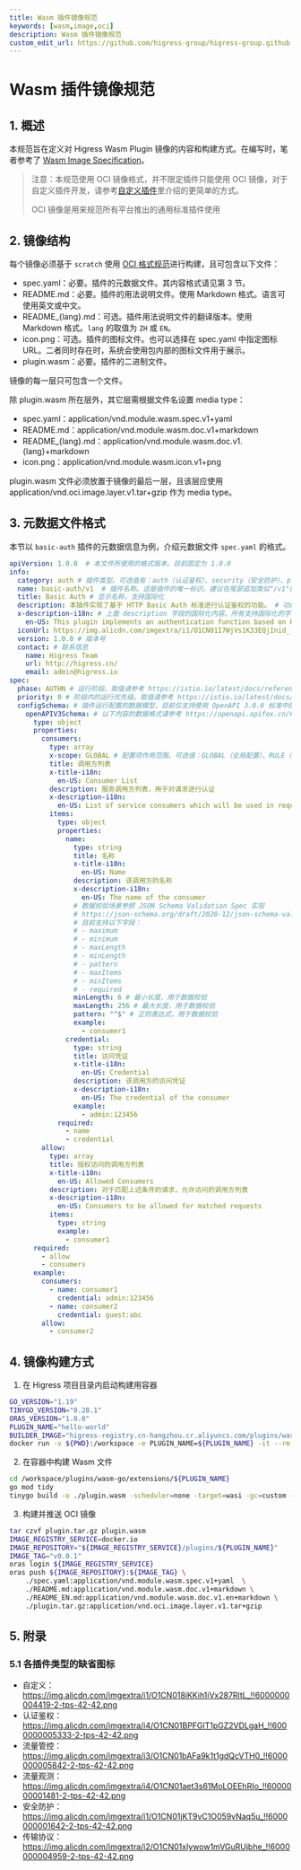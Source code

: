```yaml
---
title: Wasm 插件镜像规范
keywords: [wasm,image,oci]
description: Wasm 插件镜像规范
custom_edit_url: https://github.com/higress-group/higress-group.github.io/blob/main/src/content/docs/latest/zh-cn/user/wasm-image-spec.md
---
```


# Wasm 插件镜像规范

## 1. 概述

本规范旨在定义对 Higress Wasm Plugin 镜像的内容和构建方式。在编写时，笔者参考了 [Wasm Image Specification](https://github.com/solo-io/wasm/blob/master/spec/spec-compat.md)。

> 注意：本规范使用 OCI 镜像格式，并不限定插件只能使用 OCI 镜像，对于自定义插件开发，请参考[自定义插件](../plugins/custom.md)里介绍的更简单的方式。
>
> OCI 镜像是用来规范所有平台推出的通用标准插件使用


## 2. 镜像结构

每个镜像必须基于 `scratch` 使用 [OCI 格式规范](https://github.com/opencontainers/image-spec)进行构建，且可包含以下文件：

- spec.yaml：必要。插件的元数据文件。其内容格式请见第 3 节。
- README.md：必要。插件的用法说明文件。使用 Markdown 格式。语言可使用英文或中文。
- README_{lang}.md：可选。插件用法说明文件的翻译版本。使用 Markdown 格式。`lang` 的取值为 `ZH` 或 `EN`。
- icon.png：可选。插件的图标文件。也可以选择在 spec.yaml 中指定图标 URL。二者同时存在时，系统会使用包内部的图标文件用于展示。
- plugin.wasm：必要。插件的二进制文件。

镜像的每一层只可包含一个文件。

除 plugin.wasm 所在层外，其它层需根据文件名设置 media type：

- spec.yaml：application/vnd.module.wasm.spec.v1+yaml 
- README.md：application/vnd.module.wasm.doc.v1+markdown
- README_{lang}.md：application/vnd.module.wasm.doc.v1.{lang}+markdown
- icon.png：application/vnd.module.wasm.icon.v1+png

plugin.wasm 文件必须放置于镜像的最后一层，且该层应使用 application/vnd.oci.image.layer.v1.tar+gzip 作为 media type。

## 3. 元数据文件格式

本节以 `basic-auth` 插件的元数据信息为例，介绍元数据文件 `spec.yaml` 的格式。

```yaml
apiVersion: 1.0.0  # 本文件所使用的格式版本。目前固定为 1.0.0
info:
  category: auth # 插件类型。可选值有：auth（认证鉴权）、security（安全防护）、protocol（协议转换）、flow-control（流量控制）、flow-monitor（流量观测）、custom（自定义）
  name: basic-auth/v1  # 插件名称。这是插件的唯一标识。建议在尾部追加类似"/v1"的版本号，以便应对后续不兼容升级的场景
  title: Basic Auth # 显示名称，支持国际化
  description: 本插件实现了基于 HTTP Basic Auth 标准进行认证鉴权的功能。 # 功能描述，支持国际化
  x-description-i18n: # 上面 description 字段的国际化内容。所有支持国际化的字段均可使用"x-{name}-i18n"的方式添加国际化内容
    en-US: This plugin implements an authentication function based on HTTP Basic Auth standard.
  iconUrl: https://img.alicdn.com/imgextra/i1/O1CN01I7WjVs1K33EQjInid_!!6000000001107-2-tps-960-290.png # 可选，插件的图标文件 URL。
  version: 1.0.0 # 版本号
  contact: # 联系信息
    name: Higress Team
    url: http://higress.cn/
    email: admin@higress.io
spec:
  phase: AUTHN # 运行阶段。取值请参考 https://istio.io/latest/docs/reference/config/proxy_extensions/wasm-plugin/#PluginPhase
  priority: 0 # 阶段内的运行优先级。取值请参考 https://istio.io/latest/docs/reference/config/proxy_extensions/wasm-plugin/#WasmPlugin
  configSchema: # 插件运行配置的数据模型，目前仅支持使用 OpenAPI 3.0.0 标准中的 Schema 格式进行定义
    openAPIV3Schema: # 以下内容的数据格式请参考 https://openapi.apifox.cn/#schema-%E5%AF%B9%E8%B1%A1 。部分显示用字段支持国际化。
      type: object
      properties:
        consumers:
          type: array
          x-scope: GLOBAL # 配置项作用范围。可选值：GLOBAL（全局配置）、RULE（规则级配置，即在关联到路由、域名、服务等特定时的配置）、ANY（不限制作用范围）。可空。缺省值为 ANY。
          title: 调用方列表
          x-title-i18n:
            en-US: Consumer List
          description: 服务调用方列表，用于对请求进行认证
          x-description-i18n:
            en-US: List of service consumers which will be used in request authentication
          items:
            type: object
            properties:
              name:
                type: string
                title: 名称
                x-title-i18n:
                  en-US: Name
                description: 该调用方的名称
                x-description-i18n:
                  en-US: The name of the consumer
                # 数据校验场景参照 JSON Schema Validation Spec 实现
                # https://json-schema.org/draft/2020-12/json-schema-validation.html
                # 目前支持以下字段：
                # - maximum
                # - minimum
                # - maxLength
                # - minLength
                # - pattern
                # - maxItems
                # - minItems
                # - required
                minLength: 6 # 最小长度，用于数据校验
                maxLength: 256 # 最大长度，用于数据校验
                pattern: "^$" # 正则表达式，用于数据校验
                example:
                  - consumer1
              credential:
                type: string
                title: 访问凭证
                x-title-i18n:
                  en-US: Credential
                description: 该调用方的访问凭证
                x-description-i18n:
                  en-US: The credential of the consumer
                example:
                  - admin:123456
            required:
              - name
              - credential
        allow:
          type: array
          title: 授权访问的调用方列表
          x-title-i18n:
            en-US: Allowed Consumers
          description: 对于匹配上述条件的请求，允许访问的调用方列表
          x-description-i18n:
            en-US: Consumers to be allowed for matched requests
          items:
            type: string
            example:
              - consumer1
      required:
        - allow
        - consumers
      example:
        consumers:
          - name: consumer1
            credential: admin:123456
          - name: consumer2
            credential: guest:abc
        allow:
          - consumer2
```

## 4. 镜像构建方式

1. 在 Higress 项目目录内启动构建用容器

```bash
GO_VERSION="1.19"
TINYGO_VERSION="0.28.1"
ORAS_VERSION="1.0.0"
PLUGIN_NAME="hello-world"
BUILDER_IMAGE="higress-registry.cn-hangzhou.cr.aliyuncs.com/plugins/wasm-go-builder:go${GO_VERSION}-tinygo${TINYGO_VERSION}-oras${ORAS_VERSION}"
docker run -v ${PWD}:/workspace -e PLUGIN_NAME=${PLUGIN_NAME} -it --rm ${BUILDER_IMAGE} /bin/bash
```

2. 在容器中构建 Wasm 文件

```bash
cd /workspace/plugins/wasm-go/extensions/${PLUGIN_NAME}
go mod tidy
tinygo build -o ./plugin.wasm -scheduler=none -target=wasi -gc=custom -tags='custommalloc nottinygc_finalizer' ./main.go
```

3. 构建并推送 OCI 镜像

```bash
tar czvf plugin.tar.gz plugin.wasm
IMAGE_REGISTRY_SERVICE=docker.io
IMAGE_REPOSITORY="${IMAGE_REGISTRY_SERVICE}/plugins/${PLUGIN_NAME}"
IMAGE_TAG="v0.0.1"
oras login ${IMAGE_REGISTRY_SERVICE}
oras push ${IMAGE_REPOSITORY}:${IMAGE_TAG} \
    ./spec.yaml:application/vnd.module.wasm.spec.v1+yaml  \
    ./README.md:application/vnd.module.wasm.doc.v1+markdown \
    ./README_EN.md:application/vnd.module.wasm.doc.v1.en+markdown \
    ./plugin.tar.gz:application/vnd.oci.image.layer.v1.tar+gzip
```

## 5. 附录

### 5.1 各插件类型的缺省图标

- 自定义：https://img.alicdn.com/imgextra/i1/O1CN018iKKih1iVx287RltL_!!6000000004419-2-tps-42-42.png
- 认证鉴权：https://img.alicdn.com/imgextra/i4/O1CN01BPFGlT1pGZ2VDLgaH_!!6000000005333-2-tps-42-42.png
- 流量管控：https://img.alicdn.com/imgextra/i3/O1CN01bAFa9k1t1gdQcVTH0_!!6000000005842-2-tps-42-42.png
- 流量观测：https://img.alicdn.com/imgextra/i4/O1CN01aet3s61MoLOEEhRIo_!!6000000001481-2-tps-42-42.png
- 安全防护：https://img.alicdn.com/imgextra/i1/O1CN01jKT9vC1O059vNaq5u_!!6000000001642-2-tps-42-42.png
- 传输协议：https://img.alicdn.com/imgextra/i2/O1CN01xIywow1mVGuRUjbhe_!!6000000004959-2-tps-42-42.png
